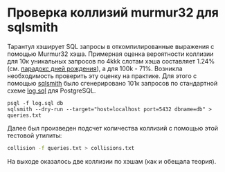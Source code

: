 # Проверка коллизий murmur32 для sqlsmith

Тарантул хэширует SQL запросы в откомпилированные выражения с помощью Murmur32 хэша.
Примерная оценка вероятности коллизии для 10к уникальных запросов по 4kkk слотам хэша
составляет 1.24% (см. [парадокс дней рождения](https://ru.wikipedia.org/wiki/%D0%9F%D0%B0%D1%80%D0%B0%D0%B4%D0%BE%D0%BA%D1%81_%D0%B4%D0%BD%D0%B5%D0%B9_%D1%80%D0%BE%D0%B6%D0%B4%D0%B5%D0%BD%D0%B8%D1%8F)),
а для 100k - 71%.
Возникла необходимость проверить эту оценку на практике. Для этого с помощью [sqlsmith](https://github.com/anse1/sqlsmith)
было сгенерировано 101к запросов по стандартной схеме [log.sql](https://github.com/anse1/sqlsmith/blob/master/log.sql)
для PostgreSQL.
```
psql -f log.sql db 
sqlsmith --dry-run --target="host=localhost port=5432 dbname=db" > queries.txt
```
Далее был произведен подсчет количества коллизий с помощью этой тестовой
утилиты:
```sh
collision -f queries.txt > collisions.txt
```
На выходе оказалось две коллизии по хэшам (как и обещала теория).
